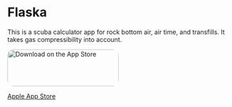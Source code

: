 # Flaska

This is a scuba calculator app for rock bottom air, air time, and
transfills. It takes gas compressibility into account.

<a href="https://apps.apple.com/us/app/flaska/id1546916397?itsct=apps_box&amp;itscg=30200" style="display: inline-block; overflow: hidden; border-top-left-radius: 13px; border-top-right-radius: 13px; border-bottom-right-radius: 13px; border-bottom-left-radius: 13px; width: 250px; height: 83px;"><img src="https://tools.applemediaservices.com/api/badges/download-on-the-app-store/black/en-US?size=250x83&amp;releaseDate=1609891200&h=f38d9de409d5953a4c66cfa8bca70b42" alt="Download on the App Store" style="border-top-left-radius: 13px; border-top-right-radius: 13px; border-bottom-right-radius: 13px; border-bottom-left-radius: 13px; width: 250px; height: 83px;"></a>

[Apple App Store](https://apple.co/3bexYgo)